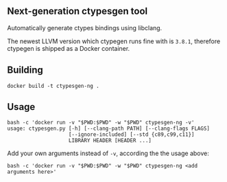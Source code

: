 ## Next-generation ctypesgen tool
 
Automatically generate ctypes bindings using libclang.

The newest LLVM version which ctypegen runs fine with is `3.8.1`, therefore ctypegen is shipped as a Docker container.


## Building

```
docker build -t ctypesgen-ng .
```


## Usage

```
bash -c 'docker run -v "$PWD:$PWD" -w "$PWD" ctypesgen-ng -v'
usage: ctypesgen.py [-h] [--clang-path PATH] [--clang-flags FLAGS]
                    [--ignore-included] [--std {c89,c99,c11}]
                    LIBRARY HEADER [HEADER ...]
```

Add your own arguments instead of `-v`, according the the usage above:

```
bash -c 'docker run -v "$PWD:$PWD" -w "$PWD" ctypesgen-ng <add arguments here>'
```

